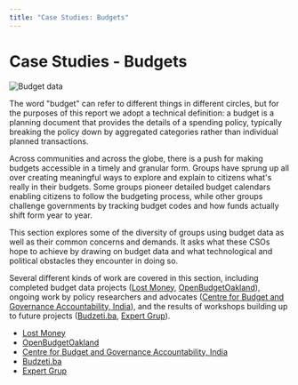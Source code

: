 ```yaml
---
title: "Case Studies: Budgets"
---
```


# Case Studies - Budgets

![Budget data](http://i.imgur.com/QEghdYv.png)

The word "budget" can refer to different things in different circles, but for the purposes of this report we adopt a technical definition: a budget is a planning document that provides the details of a spending policy, typically breaking the policy down by aggregated categories rather than individual planned transactions.

Across communities and across the globe, there is a push for making budgets accessible in a timely and granular form. Groups have sprung up all over creating meaningful ways to explore and explain to citizens what's really in their budgets. Some groups pioneer detailed budget calendars enabling citizens to follow the budgeting process, while other groups challenge governments by tracking budget codes and how funds actually shift form year to year.

This section explores some of the diversity of groups using budget data as well as their common concerns and demands. It asks what these CSOs hope to achieve by drawing on budget data and what technological and political obstacles they encounter in doing so.

Several different kinds of work are covered in this section, including completed budget data projects ([Lost Money](./lost-money/), [OpenBudgetOakland](./openbudgetoakland/)), ongoing work by policy researchers and advocates ([Centre for Budget and Governance Accountability, India](./cbga/)), and the results of workshops building up to future projects ([Budzeti.ba](./bosnia/), [Expert Grup](./expert-grup/)).

* [Lost Money](./lost-money/)
* [OpenBudgetOakland](./openbudgetoakland/)
* [Centre for Budget and Governance Accountability, India](./cbga/)
* [Budzeti.ba](./bosnia/)
* [Expert Grup](./expert-grup/)


